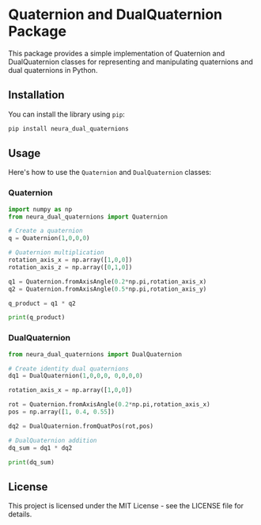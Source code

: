 # Quaternion and DualQuaternion Package

This package provides a simple implementation of Quaternion and DualQuaternion classes for representing and manipulating quaternions and dual quaternions in Python.

## Installation

You can install the library using `pip`:

```bash
pip install neura_dual_quaternions
```

## Usage

Here's how to use the `Quaternion` and `DualQuaternion` classes:

### Quaternion

```python
import numpy as np
from neura_dual_quaternions import Quaternion

# Create a quaternion
q = Quaternion(1,0,0,0)

# Quaternion multiplication
rotation_axis_x = np.array([1,0,0])
rotation_axis_z = np.array([0,1,0])

q1 = Quaternion.fromAxisAngle(0.2*np.pi,rotation_axis_x)
q2 = Quaternion.fromAxisAngle(0.5*np.pi,rotation_axis_y)

q_product = q1 * q2

print(q_product)
```

### DualQuaternion

```python
from neura_dual_quaternions import DualQuaternion

# Create identity dual quaternions
dq1 = DualQuaternion(1,0,0,0, 0,0,0,0)

rotation_axis_x = np.array([1,0,0])

rot = Quaternion.fromAxisAngle(0.2*np.pi,rotation_axis_x)
pos = np.array([1, 0.4, 0.55])

dq2 = DualQuaternion.fromQuatPos(rot,pos)

# DualQuaternion addition
dq_sum = dq1 * dq2

print(dq_sum)
```

## License

This project is licensed under the MIT License - see the LICENSE file for details.
